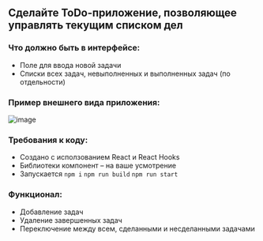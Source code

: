 ## Сделайте ToDo-приложение, позволяющее управлять текущим списком дел  
### Что должно быть в интерфейсе:
+ Поле для ввода новой задачи
+ Списки всех задач, невыполненных и выполненных задач (по отдельности)

### Пример внешнего вида приложения:
![image](https://user-images.githubusercontent.com/52410533/174608485-df98e948-3bdf-4ef7-a31f-dcf38a31f2af.png)

### Требования к коду:
+ Создано с исползованием React и React Hooks
+ Библиотеки компонент – на ваше усмотрение
+ Запускается ``npm i`` ``npm run build`` ``npm run start``

### Функционал:
+ Добавление задач
+ Удаление завершенных задач
+ Переключение между всем, сделанными и несделанными задачами
